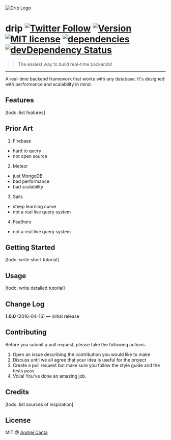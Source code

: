 ![Drip Logo](http://i.imgur.com/hvr6U9k.png)

# drip [![Twitter Follow](https://img.shields.io/twitter/follow/dripjs.svg?style=social?maxAge=2592000)](https://twitter.com/dripjs) [![Version](https://img.shields.io/npm/v/drip.svg)](https://www.npmjs.com/package/drip) [![MIT license](https://img.shields.io/badge/license-MIT-brightgreen.svg)](https://github.com/dripjs/drip/blob/master/LICENSE) [![dependencies](https://david-dm.org/dripjs/drip.svg)](https://david-dm.org/dripjs/drip) [![devDependency Status](https://david-dm.org/dripjs/drip/dev-status.svg)](https://david-dm.org/dripjs/drip#info=devDependencies)

> The easiest way to build real-time backends!

---

A real-time backend framework that works with any database. It's designed with performance and scalability in mind.

## Features

[todo: list features]

## Prior Art

1. Firebase
  - hard to query
  - not open source
2. Meteor
  - just MongoDB
  - bad performance
  - bad scalability
3. Sails
  - steep learning curve
  - not a real live query system
4. Feathers
  - not a real live query system


## Getting Started

[todo: write short tutorial]

## Usage

[todo: write detailed tutorial]

## Change Log

**1.0.0** (2016-04-16) **—** initial release

## Contributing

Before you submit a pull request, please take the following actions.

1. Open an issue describing the contribution you would like to make
2. Discuss until we all agree that your idea is useful for the project
3. Create a pull request but make sure you follow the style guide and the tests pass
4. Voila! You've done an amazing job.

## Credits

[todo: list sources of inspiration]

## License

MIT @ [Andrei Canta](https://twitter.com/deiucanta)